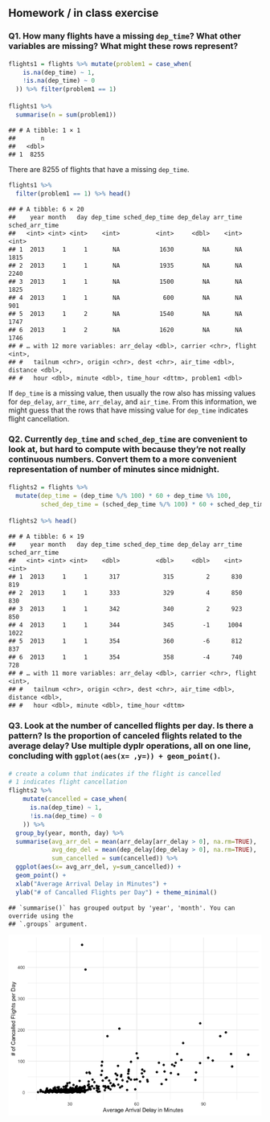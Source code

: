 ## Homework / in class exercise

### Q1. How many flights have a missing `dep_time`? What other variables are missing? What might these rows represent?

``` r
flights1 = flights %>% mutate(problem1 = case_when(
    is.na(dep_time) ~ 1,
    !is.na(dep_time) ~ 0
  )) %>% filter(problem1 == 1)

flights1 %>% 
  summarise(n = sum(problem1))
```

    ## # A tibble: 1 × 1
    ##       n
    ##   <dbl>
    ## 1  8255

There are 8255 of flights that have a missing `dep_time`.

``` r
flights1 %>%
  filter(problem1 == 1) %>% head()
```

    ## # A tibble: 6 × 20
    ##    year month   day dep_time sched_dep_time dep_delay arr_time sched_arr_time
    ##   <int> <int> <int>    <int>          <int>     <dbl>    <int>          <int>
    ## 1  2013     1     1       NA           1630        NA       NA           1815
    ## 2  2013     1     1       NA           1935        NA       NA           2240
    ## 3  2013     1     1       NA           1500        NA       NA           1825
    ## 4  2013     1     1       NA            600        NA       NA            901
    ## 5  2013     1     2       NA           1540        NA       NA           1747
    ## 6  2013     1     2       NA           1620        NA       NA           1746
    ## # … with 12 more variables: arr_delay <dbl>, carrier <chr>, flight <int>,
    ## #   tailnum <chr>, origin <chr>, dest <chr>, air_time <dbl>, distance <dbl>,
    ## #   hour <dbl>, minute <dbl>, time_hour <dttm>, problem1 <dbl>

If `dep_time` is a missing value, then usually the row also has missing
values for `dep_delay`, `arr_time`, `arr_delay`, and `air_time`. From
this information, we might guess that the rows that have missing value
for `dep_time` indicates flight cancellation.

### Q2. Currently `dep_time` and `sched_dep_time` are convenient to look at, but hard to compute with because they’re not really continuous numbers. Convert them to a more convenient representation of number of minutes since midnight.

``` r
flights2 = flights %>% 
  mutate(dep_time = (dep_time %/% 100) * 60 + dep_time %% 100,
         sched_dep_time = (sched_dep_time %/% 100) * 60 + sched_dep_time %% 100)

flights2 %>% head()
```

    ## # A tibble: 6 × 19
    ##    year month   day dep_time sched_dep_time dep_delay arr_time sched_arr_time
    ##   <int> <int> <int>    <dbl>          <dbl>     <dbl>    <int>          <int>
    ## 1  2013     1     1      317            315         2      830            819
    ## 2  2013     1     1      333            329         4      850            830
    ## 3  2013     1     1      342            340         2      923            850
    ## 4  2013     1     1      344            345        -1     1004           1022
    ## 5  2013     1     1      354            360        -6      812            837
    ## 6  2013     1     1      354            358        -4      740            728
    ## # … with 11 more variables: arr_delay <dbl>, carrier <chr>, flight <int>,
    ## #   tailnum <chr>, origin <chr>, dest <chr>, air_time <dbl>, distance <dbl>,
    ## #   hour <dbl>, minute <dbl>, time_hour <dttm>

### Q3. Look at the number of cancelled flights per day. Is there a pattern? Is the proportion of canceled flights related to the average delay? Use multiple dyplr operations, all on one line, concluding with `ggplot(aes(x= ,y=)) + geom_point()`.

``` r
# create a column that indicates if the flight is cancelled
# 1 indicates flight cancellation
flights2 %>%
    mutate(cancelled = case_when(
      is.na(dep_time) ~ 1,
      !is.na(dep_time) ~ 0
    )) %>%
  group_by(year, month, day) %>%
  summarise(avg_arr_del = mean(arr_delay[arr_delay > 0], na.rm=TRUE),
            avg_dep_del = mean(dep_delay[dep_delay > 0], na.rm=TRUE),
            sum_cancelled = sum(cancelled)) %>%
  ggplot(aes(x= avg_arr_del, y=sum_cancelled)) + 
  geom_point() +
  xlab("Average Arrival Delay in Minutes") + 
  ylab("# of Cancalled Flights per Day") + theme_minimal()
```

    ## `summarise()` has grouped output by 'year', 'month'. You can override using the
    ## `.groups` argument.

![](433-hw1_files/figure-markdown_github/unnamed-chunk-5-1.png)
